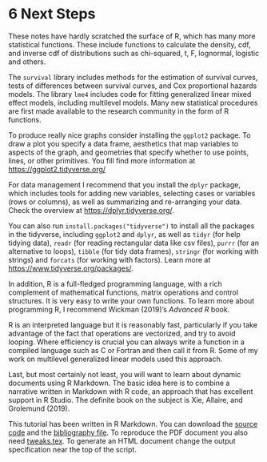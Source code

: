 # 6 Next Steps

These notes have hardly scratched the surface of R, which has many more statistical functions. These include functions to calculate the density, cdf, and inverse cdf of distributions such as chi-squared, t, F, lognormal, logistic and others.

The `survival` library includes methods for the estimation of survival curves, tests of differences between survival curves, and Cox proportional hazards models. The library `lme4` includes code for fitting generalized linear mixed effect models, including multilevel models. Many new statistical procedures are first made available to the research community in the form of R functions.

To produce really nice graphs consider installing the `ggplot2` package. To draw a plot you specify a data frame, aesthetics that map variables to aspects of the graph, and geometries that specify whether to use points, lines, or other primitives. You fill find more information at https://ggplot2.tidyverse.org/

For data management I recommend that you install the `dplyr` package, which includes tools for adding new variables, selecting cases or variables (rows or columns), as well as summarizing and re-arranging your data. Check the overview at https://dplyr.tidyverse.org/.

You can also run `install.packages("tidyverse")` to install all the packages in the tidyverse, including `ggplot2` and `dplyr`, as well as `tidyr` (for help tidying data), `readr` (for reading rectangular data like csv files), `purrr` (for an alternative to loops), `tibble` (for tidy data frames), `stringr` (for working with strings) and `forcats` (for working with factors). Learn more at https://www.tidyverse.org/packages/.

In addition, R is a full-fledged programming language, with a rich complement of mathematical functions, matrix operations and control structures. It is very easy to write your own functions. To learn more about programming R, I recommend Wickman (2019)’s *Advanced R* book.

R is an interpreted language but it is reasonably fast, particularly if you take advantage of the fact that operations are vectorized, and try to avoid looping. Where efficiency is crucial you can always write a function in a compiled language such as C or Fortran and then call it from R. Some of my work on multilevel generalized linear models used this approach.

Last, but most certainly not least, you will want to learn about dynamic documents using R Markdown. The basic idea here is to combine a narrative written in Markdown with R code, an approach that has excellent support in R Studio. The definite book on the subject is Xie, Allaire, and Grolemund (2019).

This tutorial has been written in R Markdown. You can download the [source code](https://data.princeton.edu/R/introducingR.Rmd) and the [bibliography file](https://data.princeton.edu/R/introducingR.bib). To reproduce the PDF document you also need [tweaks.tex](https://data.princeton.edu/R/tweaks.tex). To generate an HTML document change the output specification near the top of the script.